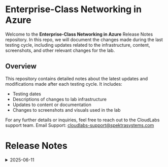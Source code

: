# Enterprise-Class Networking in Azure

Welcome to the **Enterprise-Class Networking in Azure** Release Notes repository. In this repo, we will document the changes made during the last testing cycle, including updates related to the infrastructure, content, screenshots, and other relevant changes for the lab.

## Overview

This repository contains detailed notes about the latest updates and modifications made after each testing cycle. It includes:

- Testing dates
- Descriptions of changes to lab infrastructure
- Updates to content or documentation
- Changes to screenshots and visuals used in the lab

For any further details or inquiries, feel free to reach out to the CloudLabs support team. Email Support: cloudlabs-support@spektrasystems.com

# Release Notes

<details>
  <summary>2025-06-11</summary>

### Release Date: 2025-06-11
  
- **Testing Date**: 2025-06-11

## Infrastructure Changes

- N/A

## Content Changes

- **Change**: Minor changes to enhance the overall user experience.


## Screenshot Updates

- **Change**: Updated Screenshots as per the lates UI changes.

## Validation

  NA

## Testing Notes

- **Test Validation Summary**: Validations are up to date as per the latest updates.

---
</details>
